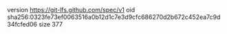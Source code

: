 version https://git-lfs.github.com/spec/v1
oid sha256:0323fe73ef0063516a0b12d1c7e3d9cfc686270d2b672c452ea7c9d34fcfed06
size 377
